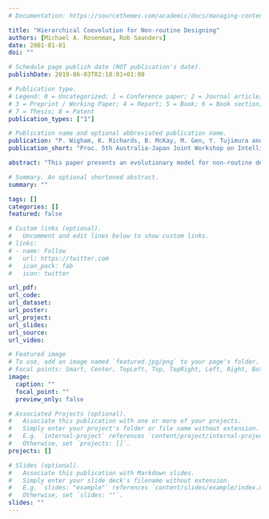 ```yaml
---
# Documentation: https://sourcethemes.com/academic/docs/managing-content/

title: "Hierarchical Coevolution for Non-routine Designing"
authors: [Michael A. Rosenman, Rob Saunders]
date: 2001-01-01
doi: ""

# Schedule page publish date (NOT publication's date).
publishDate: 2019-06-03T02:18:01+01:00

# Publication type.
# Legend: 0 = Uncategorized; 1 = Conference paper; 2 = Journal article;
# 3 = Preprint / Working Paper; 4 = Report; 5 = Book; 6 = Book section;
# 7 = Thesis; 8 = Patent
publication_types: ["1"]

# Publication name and optional abbreviated publication name.
publication: "P. Wigham, K. Richards, B. McKay, M. Gen, Y. Tujimura and A. Namatame (eds), Proceedings of the Fifth Australia-Japan Joint Workshop on Intelligent & Evolutionary Systems, University of Otago, Dunedin, 19–21 November 2001, pages 137--155"
publication_short: "Proc. 5th Australia-Japan Joint Workshop on Intelligent & Evolutionary Systems, 137--155"

abstract: "This paper presents an evolutionary model for non-routine designing based on hierarchical co-evolution. It examines some of the ways that design knowledge required by evolutionary processes have been approached to date. It then discusses how the hierarchical co-evolution model addresses the requirements of an evolutionary design model. An implementation in the domain of space planning is presented."

# Summary. An optional shortened abstract.
summary: ""

tags: []
categories: []
featured: false

# Custom links (optional).
#   Uncomment and edit lines below to show custom links.
# links:
# - name: Follow
#   url: https://twitter.com
#   icon_pack: fab
#   icon: twitter

url_pdf:
url_code:
url_dataset:
url_poster:
url_project:
url_slides:
url_source:
url_video:

# Featured image
# To use, add an image named `featured.jpg/png` to your page's folder. 
# Focal points: Smart, Center, TopLeft, Top, TopRight, Left, Right, BottomLeft, Bottom, BottomRight.
image:
  caption: ""
  focal_point: ""
  preview_only: false

# Associated Projects (optional).
#   Associate this publication with one or more of your projects.
#   Simply enter your project's folder or file name without extension.
#   E.g. `internal-project` references `content/project/internal-project/index.md`.
#   Otherwise, set `projects: []`.
projects: []

# Slides (optional).
#   Associate this publication with Markdown slides.
#   Simply enter your slide deck's filename without extension.
#   E.g. `slides: "example"` references `content/slides/example/index.md`.
#   Otherwise, set `slides: ""`.
slides: ""
---
```

